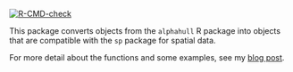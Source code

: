 <!-- badges: start -->
  [![R-CMD-check](https://github.com/babichmorrowc/hull2spatial/actions/workflows/R-CMD-check.yaml/badge.svg)](https://github.com/babichmorrowc/hull2spatial/actions/workflows/R-CMD-check.yaml)
<!-- badges: end -->

This package converts objects from the `alphahull` R package into objects that are compatible with the `sp` package for spatial data.

For more detail about the functions and some examples, see my [blog post](https://babichmorrowc.github.io/post/2019-03-18-alpha-hull/).
